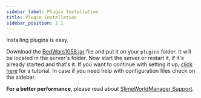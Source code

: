```yaml
---
sidebar_label: Plugin Installation
title: Plugin Installation
sidebar_position: 2.1
---
```

Installing plugins is easy. 

Download the [BedWars1058.jar](https://polymart.org/resource/1152) file and put it on your `plugins` folder. It will be located in the server's folder. Now start the server or restart it, if it's already started and that's it. If you want to continue with setting it up, [click here](creating-arenas) for a tutorial. In case if you need help with configuration files check on the sidebar.

**For a better performance**, please read about [SlimeWorldManager Support](..hooks/swm-hook).
